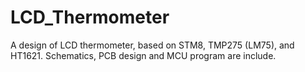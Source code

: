 # LCD_Thermometer
A design of LCD thermometer, based on STM8, TMP275 (LM75), and HT1621. Schematics, PCB design and MCU program are include.
